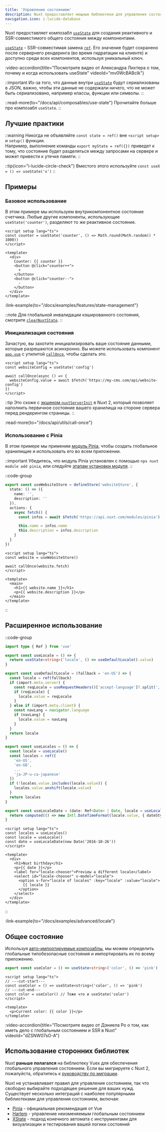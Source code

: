 ```yaml
---
title: 'Управление состоянием'
description: Nuxt предоставляет мощные библиотеки для управления состоянием и композабл useState для создания реактивного и SSR-совместимого общего состояния.
navigation.icon: i-lucide-database
---
```


Nuxt предоставляет композабл [`useState`](/docs/api/composables/use-state) для создания реактивного и SSR-совместимого общего состояния между компонентами.

[`useState`](/docs/api/composables/use-state) - SSR-совместимая замена [`ref`](https://ru.vuejs.org/api/reactivity-core.html#ref). Его значение будет сохранено после сервернего рендеринга (во время гидратации на клиенте) и доступно среди всех компонентов, используя уникальный ключ.

:video-accordion{title="Посмотрите видео от Александра Лихтера о том, почему и когда использовать useState" videoId="mv0WcBABcIk"}

::important
Из-за того, что данные внутри [`useState`](/docs/api/composables/use-state) будут сериализованы в JSON, важно, чтобы эти данные не содержали ничего, что не может быть сериализовано, например классы, функции или символы.
::

::read-more{to="/docs/api/composables/use-state"}
Прочитайте больше про композабл `useState`.
::

## Лучшие практики

::warning
Никогда не объявляйте `const state = ref()` вне `<script setup>` и `setup()` функции.<br>
Например, выполнение команды `export myState = ref({})` приведет к тому, что состояние будет разделяться между запросами на сервере и может привести к утечке памяти.
::

::tip{icon="i-lucide-circle-check"}
Вместого этого используйте `const useX = () => useState('x')`
::

## Примеры

### Базовое использование

В этом примере мы используем внутрикомпонентное состояние счетчика. Любые другие компоненты, использующие `useState('counter')`, разделяют то же реактивное состояние.

```vue twoslash [app.vue]
<script setup lang="ts">
const counter = useState('counter', () => Math.round(Math.random() * 1000))
</script>

<template>
  <div>
    Counter: {{ counter }}
    <button @click="counter++">
      +
    </button>
    <button @click="counter--">
      -
    </button>
  </div>
</template>
```

:link-example{to="/docs/examples/features/state-management"}

::note
Для глобальной инвалидации кэшированного состояния, смотрите [`clearNuxtState`](/docs/api/utils/clear-nuxt-state).
::

### Инициализация состояния

Зачастую, вы захотите инициализировать ваше состояние данными, которые разрешаются асинхронно. Вы можете использовать компонент [`app.vue`](/docs/guide/directory-structure/app) с утилитой [`callOnce`](/docs/api/utils/call-once), чтобы сделать это.

```vue twoslash [app.vue]
<script setup lang="ts">
const websiteConfig = useState('config')

await callOnce(async () => {
  websiteConfig.value = await $fetch('https://my-cms.com/api/website-config')
})
</script>
```

::tip
Это схоже с [экшеном `nuxtServerInit`](https://v2.nuxt.com/docs/directory-structure/store/#the-nuxtserverinit-action) в Nuxt 2, который позволяет наполнить первичное состояние вашего хранилища на стороне сервера перед рендерингом страницы.
::

:read-more{to="/docs/api/utils/call-once"}

### Использование с Pinia

В этом примере мы применим [модуль Pinia](/modules/pinia), чтобы создать глобальное хранилищие и использовать его во всем приложении.

::important
Убедитесь, что модуль Pinia установлен с помощью `npx nuxt module add pinia`, или следуйте [этапам установки модуля](https://pinia.vuejs.org/ssr/nuxt.html#Installation).
::

::code-group
```ts [stores/website.ts]
export const useWebsiteStore = defineStore('websiteStore', {
  state: () => ({
    name: '',
    description: ''
  }),
  actions: {
    async fetch() {
      const infos = await $fetch('https://api.nuxt.com/modules/pinia')

      this.name = infos.name
      this.description = infos.description
    }
  }
})
```
```vue [app.vue]
<script setup lang="ts">
const website = useWebsiteStore()

await callOnce(website.fetch)
</script>

<template>
  <main>
    <h1>{{ website.name }}</h1>
    <p>{{ website.description }}</p>
  </main>
</template>
```
::

## Расширенное использование

::code-group
```ts [composables/locale.ts]
import type { Ref } from 'vue'

export const useLocale = () => {
  return useState<string>('locale', () => useDefaultLocale().value)
}

export const useDefaultLocale = (fallback = 'en-US') => {
  const locale = ref(fallback)
  if (import.meta.server) {
    const reqLocale = useRequestHeaders()['accept-language']?.split(',')[0]
    if (reqLocale) {
      locale.value = reqLocale
    }
  } else if (import.meta.client) {
    const navLang = navigator.language
    if (navLang) {
      locale.value = navLang
    }
  }
  return locale
}

export const useLocales = () => {
  const locale = useLocale()
  const locales = ref([
    'en-US',
    'en-GB',
    ...
    'ja-JP-u-ca-japanese'
  ])
  if (!locales.value.includes(locale.value)) {
    locales.value.unshift(locale.value)
  }
  return locales
}

export const useLocaleDate = (date: Ref<Date> | Date, locale = useLocale()) => {
  return computed(() => new Intl.DateTimeFormat(locale.value, { dateStyle: 'full' }).format(unref(date)))
}
```

```vue [app.vue]
<script setup lang="ts">
const locales = useLocales()
const locale = useLocale()
const date = useLocaleDate(new Date('2016-10-26'))
</script>

<template>
  <div>
    <h1>Nuxt birthday</h1>
    <p>{{ date }}</p>
    <label for="locale-chooser">Preview a different locale</label>
    <select id="locale-chooser" v-model="locale">
      <option v-for="locale of locales" :key="locale" :value="locale">
        {{ locale }}
      </option>
    </select>
  </div>
</template>
```
::

:link-example{to="/docs/examples/advanced/locale"}

## Общее состояние

Используя [авто-импортируемые композаблы](/docs/guide/directory-structure/composables), мы можем определить глобальные типобезопасные состояния и импортировать их по всему приложению.

```ts twoslash [composables/states.ts]
export const useColor = () => useState<string>('color', () => 'pink')
```

```vue [app.vue]
<script setup lang="ts">
// ---cut-start---
const useColor = () => useState<string>('color', () => 'pink')
// ---cut-end---
const color = useColor() // Тоже что и useState('color')
</script>

<template>
  <p>Current color: {{ color }}</p>
</template>
```

:video-accordion{title="Посмотрите видео от Дэниела Ро о том, как иметь дело с глобальным состоянием и SSR в Nuxt" videoId="dZSNW07sO-A"}

## Использование сторонних библиотек

Nuxt **раньше полагался** на библиотеку Vuex для обеспечения глобального управления состоянием. Если вы мигрируете с Nuxt 2, пожалуйста, обратитесь к [руководству по миграции](/docs/migration/configuration#vuex).

Nuxt не устанавливает правил для управления состоянием, так что свободно выбирайте подходящее решение для ваших нужд. Существует несколько интеграций с наиболее популярными библиотеками для управления состоянием, включая:

- [Pinia](/modules/pinia) - официальная рекомендация от Vue
- [Harlem](/modules/harlem) - управление неизменяемым глобальным состоянием
- [XState](/modules/xstate) - подход конечного автомата с инструментами для визуализации и тестирования вашей логики состояний
